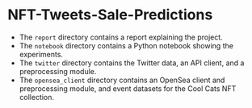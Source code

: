 # NFT-Tweets-Sale-Predictions

* The `report` directory contains a report explaining the project.
* The `notebook` directory contains a Python notebook showing the experiments.
* The `twitter` directory contains the Twitter data, an API client, and a preprocessing module.
* The `opensea_client` directory contains an OpenSea client and preprocessing module, and event datasets for the Cool Cats NFT collection.
